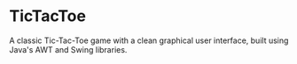 # TicTacToe
A classic Tic-Tac-Toe game with a clean graphical user interface, built using Java's AWT and Swing libraries.
